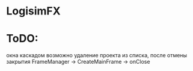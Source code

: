 # LogisimFX

# ToDO:
окна каскадом 
возможно удаление проекта из списка, после отмены закрытия FrameManager -> CreateMainFrame -> onClose

